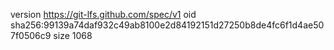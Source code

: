 version https://git-lfs.github.com/spec/v1
oid sha256:99139a74daf932c49ab8100e2d84192151d27250b8de4fc6f1d4ae507f0506c9
size 1068
